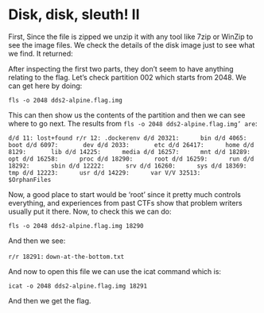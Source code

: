 # Disk, disk, sleuth! II

First, Since the file is zipped we unzip it with any tool like 7zip or WinZip to see the image files.
We check the details of the disk image just to see what we find. It returned:



After inspecting the first two parts, they don’t seem to have anything relating to the flag.
Let’s check partition 002 which starts from 2048. We can get here by doing:

`fls -o 2048 dds2-alpine.flag.img`

This can then show us the contents of the partition and then we can see where to go next.
The results from `fls -o 2048 dds2-alpine.flag.img’ are`:

`d/d 11: lost+found
r/r 12: .dockerenv
d/d 20321:      bin
d/d 4065:       boot
d/d 6097:       dev
d/d 2033:       etc
d/d 26417:      home
d/d 8129:       lib
d/d 14225:      media
d/d 16257:      mnt
d/d 18289:      opt
d/d 16258:      proc
d/d 18290:      root
d/d 16259:      run
d/d 18292:      sbin
d/d 12222:      srv
d/d 16260:      sys
d/d 18369:      tmp
d/d 12223:      usr
d/d 14229:      var
V/V 32513:      $OrphanFiles`

Now, a good place to start would be ‘root’ since it pretty much controls everything, and experiences from past CTFs show that problem writers usually put it there.
Now, to check this we can do:

`fls -o 2048 dds2-alpine.flag.img 18290`

And then we see:

`r/r 18291:`      `down-at-the-bottom.txt`

And now to open this file we can use the icat command which is:

`icat -o 2048 dds2-alpine.flag.img 18291`

And then we get the flag.

